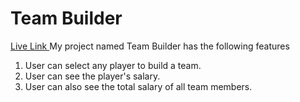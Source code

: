 # Team Builder
<a href="">Live Link </a>
My project named Team Builder has the following features
1. User can select any player to build a team.
2. User can see the player's salary.
3. User can also see the total salary  of all team members.
